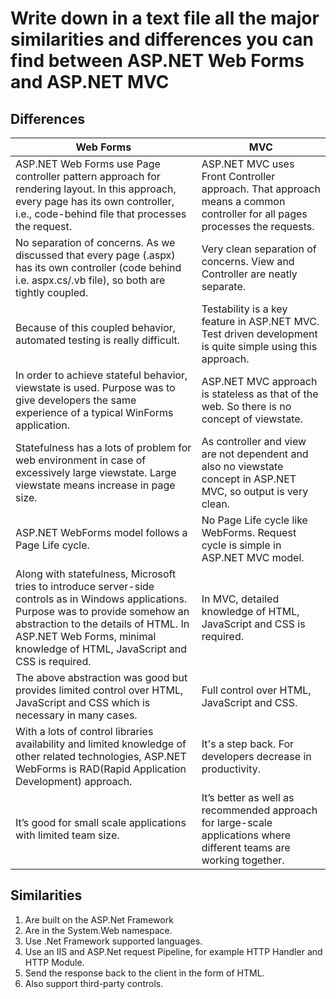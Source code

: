# Write down in a text file all the major similarities and differences you can find between ASP.NET Web Forms and ASP.NET MVC

## Differences

Web Forms | MVC
--- | ---
ASP.NET Web Forms use Page controller pattern approach for rendering layout. In this approach, every page has its own controller, i.e., code-behind file that processes the request. | ASP.NET MVC uses Front Controller approach. That approach means a common controller for all pages processes the requests.
No separation of concerns. As we discussed that every page (.aspx) has its own controller (code behind i.e. aspx.cs/.vb file), so both are tightly coupled. | Very clean separation of concerns. View and Controller are neatly separate.
Because of this coupled behavior, automated testing is really difficult. | Testability is a key feature in ASP.NET MVC. Test driven development is quite simple using this approach.
In order to achieve stateful behavior, viewstate is used. Purpose was to give developers the same experience of a typical WinForms application. | ASP.NET MVC approach is stateless as that of the web. So there is no concept of viewstate.
Statefulness has a lots of problem for web environment in case of excessively large viewstate. Large viewstate means increase in page size. | As controller and view are not dependent and also no viewstate concept in ASP.NET MVC, so output is very clean.
ASP.NET WebForms model follows a Page Life cycle.   | No Page Life cycle like WebForms. Request cycle is simple in ASP.NET MVC model.
Along with statefulness, Microsoft tries to introduce server-side controls as in Windows applications. Purpose was to provide somehow an abstraction to the details of HTML. In ASP.NET Web Forms, minimal knowledge of HTML, JavaScript and CSS is required.   | In MVC, detailed knowledge of HTML, JavaScript and CSS is required.
The above abstraction was good but provides limited control over HTML, JavaScript and CSS which is necessary in many cases. | Full control over HTML, JavaScript and CSS.
With a lots of control libraries availability and limited knowledge of other related technologies, ASP.NET WebForms is RAD(Rapid Application Development) approach. | It's a step back. For developers decrease in productivity.
It’s good for small scale applications with limited team size.  | It’s better as well as recommended approach for large-scale applications where different teams are working together.

## Similarities

1. Are built on the ASP.Net Framework
1. Are in the System.Web namespace.
1. Use .Net Framework supported languages.
1. Use an IIS and ASP.Net request Pipeline, for example HTTP Handler and HTTP Module.
1. Send the response back to the client in the form of HTML.
1. Also support third-party controls.
